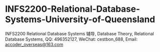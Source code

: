 # INFS2200-Relational-Database-Systems-University-of-Queensland
INFS2200 Relational Database Systems 辅导, Database Theory, Relational Database Systems, QQ: 496352127, WeChat: cestbon_688, Email: accoder_overseas@163.com
